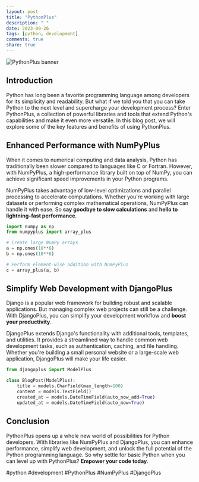 ```yaml
---
layout: post
title: "PythonPlus"
description: " "
date: 2023-09-26
tags: [python, development]
comments: true
share: true
---
```


![PythonPlus banner](https://example.com/images/pythonplus_banner.jpg)

## Introduction

Python has long been a favorite programming language among developers for its simplicity and readability. But what if we told you that you can take Python to the next level and supercharge your development process? Enter PythonPlus, a collection of powerful libraries and tools that extend Python's capabilities and make it even more versatile. In this blog post, we will explore some of the key features and benefits of using PythonPlus.

## Enhanced Performance with NumPyPlus

When it comes to numerical computing and data analysis, Python has traditionally been slower compared to languages like C or Fortran. However, with NumPyPlus, a high-performance library built on top of NumPy, you can achieve significant speed improvements in your Python programs.

NumPyPlus takes advantage of low-level optimizations and parallel processing to accelerate computations. Whether you're working with large datasets or performing complex mathematical operations, NumPyPlus can handle it with ease. So **say goodbye to slow calculations** and **hello to lightning-fast performance**.

```python
import numpy as np
from numpyplus import array_plus

# Create large NumPy arrays
a = np.ones(10**6)
b = np.ones(10**6)

# Perform element-wise addition with NumPyPlus
c = array_plus(a, b)
```

## Simplify Web Development with DjangoPlus

Django is a popular web framework for building robust and scalable applications. But managing complex web projects can still be a challenge. With DjangoPlus, you can simplify your development workflow and **boost your productivity**.

DjangoPlus extends Django's functionality with additional tools, templates, and utilities. It provides a streamlined way to handle common web development tasks, such as authentication, caching, and file handling. Whether you're building a small personal website or a large-scale web application, DjangoPlus will make your life easier.

```python
from djangoplus import ModelPlus

class BlogPost(ModelPlus):
    title = models.CharField(max_length=100)
    content = models.TextField()
    created_at = models.DateTimeField(auto_now_add=True)
    updated_at = models.DateTimeField(auto_now=True)
```

## Conclusion

PythonPlus opens up a whole new world of possibilities for Python developers. With libraries like NumPyPlus and DjangoPlus, you can enhance performance, simplify web development, and unlock the full potential of the Python programming language. So why settle for basic Python when you can level up with PythonPlus? **Empower your code today**.

#python #development #PythonPlus #NumPyPlus #DjangoPlus